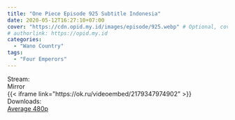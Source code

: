 ```yaml
---
title: "One Piece Episode 925 Subtitle Indonesia"
date: 2020-05-12T16:27:10+07:00
cover: "https://cdn.opid.my.id/images/episode/925.webp" # Optional, cover
# authorlink: https://opid.my.id
categories:
  - "Wano Country"
tags:
  - "Four Emperors"
---
```

<div class="ui menu violet borderless inverted">
  <div class="header item active">
        Stream:
    </div>
  <a class="active item" data-tab="mirror">
    <i class="odnoklassniki icon"></i> Mirror
  </a>
</div>
<div class="ui bottom attached tab segment active" style="border:0 !important;" data-tab="mirror">
{{< iframe link="https://ok.ru/videoembed/2179347974902" >}}
</div>
<div class="ui menu violet borderless inverted">
  <div class="header item active">
        Downloads:
    </div>
  <a class="item nounderline" href="https://ouo.io/rGDTgi" target="_blank" rel="dofollow"><i class="google drive icon"></i>
    Average 480p</a>
</div>